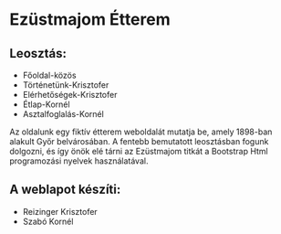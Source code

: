# Ezüstmajom Étterem

## Leosztás: 
- Főoldal-közös
- Történetünk-Krisztofer
- Elérhetőségek-Krisztofer
- Étlap-Kornél
- Asztalfoglalás-Kornél

Az oldalunk egy fiktív étterem weboldalát mutatja be, amely 1898-ban alakult Győr belvárosában.
A fentebb bemutatott leosztásban fogunk dolgozni, és így önök elé tárni az Ezüstmajom titkát a Bootstrap Html programozási nyelvek használatával.

## A weblapot készíti: 

- Reizinger Krisztofer                       
- Szabó Kornél